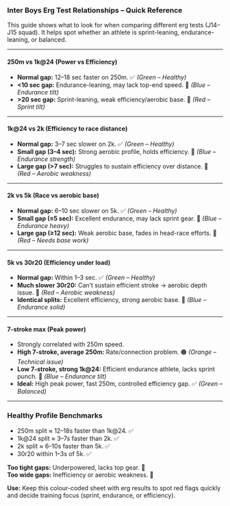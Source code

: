 ### Inter Boys Erg Test Relationships – Quick Reference

This guide shows what to look for when comparing different erg tests (J14–J15 squad). It helps spot whether an athlete is sprint-leaning, endurance-leaning, or balanced.

---

#### **250m vs 1k@24**  (Power vs Efficiency)
- **Normal gap:** 12–18 sec faster on 250m. ✅ *(Green – Healthy)*
- **<10 sec gap:** Endurance-leaning, may lack top-end speed. 🔵 *(Blue – Endurance tilt)*
- **>20 sec gap:** Sprint-leaning, weak efficiency/aerobic base. 🔴 *(Red – Sprint tilt)*

---

#### **1k@24 vs 2k**  (Efficiency to race distance)
- **Normal gap:** 3–7 sec slower on 2k. ✅ *(Green – Healthy)*
- **Small gap (3–4 sec):** Strong aerobic profile, holds efficiency. 🔵 *(Blue – Endurance strength)*
- **Large gap (>7 sec):** Struggles to sustain efficiency over distance. 🔴 *(Red – Aerobic weakness)*

---

#### **2k vs 5k**  (Race vs aerobic base)
- **Normal gap:** 6–10 sec slower on 5k. ✅ *(Green – Healthy)*
- **Small gap (≤5 sec):** Excellent endurance, may lack sprint gear. 🔵 *(Blue – Endurance heavy)*
- **Large gap (≥12 sec):** Weak aerobic base, fades in head-race efforts. 🔴 *(Red – Needs base work)*

---

#### **5k vs 30r20**  (Efficiency under load)
- **Normal gap:** Within 1–3 sec. ✅ *(Green – Healthy)*
- **Much slower 30r20:** Can’t sustain efficient stroke → aerobic depth issue. 🔴 *(Red – Aerobic weakness)*
- **Identical splits:** Excellent efficiency, strong aerobic base. 🔵 *(Blue – Endurance solid)*

---

#### **7-stroke max**  (Peak power)
- Strongly correlated with 250m speed.
- **High 7-stroke, average 250m:** Rate/connection problem. 🟠 *(Orange – Technical issue)*
- **Low 7-stroke, strong 1k@24:** Efficient endurance athlete, lacks sprint punch. 🔵 *(Blue – Endurance tilt)*
- **Ideal:** High peak power, fast 250m, controlled efficiency gap. ✅ *(Green – Balanced)*

---

### **Healthy Profile Benchmarks**
- 250m split ≈ 12–18s faster than 1k@24. ✅
- 1k@24 split ≈ 3–7s faster than 2k. ✅
- 2k split ≈ 6–10s faster than 5k. ✅
- 30r20 within 1–3s of 5k. ✅

**Too tight gaps:** Underpowered, lacks top gear. 🔵  
**Too wide gaps:** Inefficiency or aerobic weakness. 🔴  

**Use:** Keep this colour-coded sheet with erg results to spot red flags quickly and decide training focus (sprint, endurance, or efficiency).